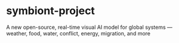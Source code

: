 # symbiont-project
A new open-source, real-time visual AI model for global systems — weather, food, water, conflict, energy, migration, and more
